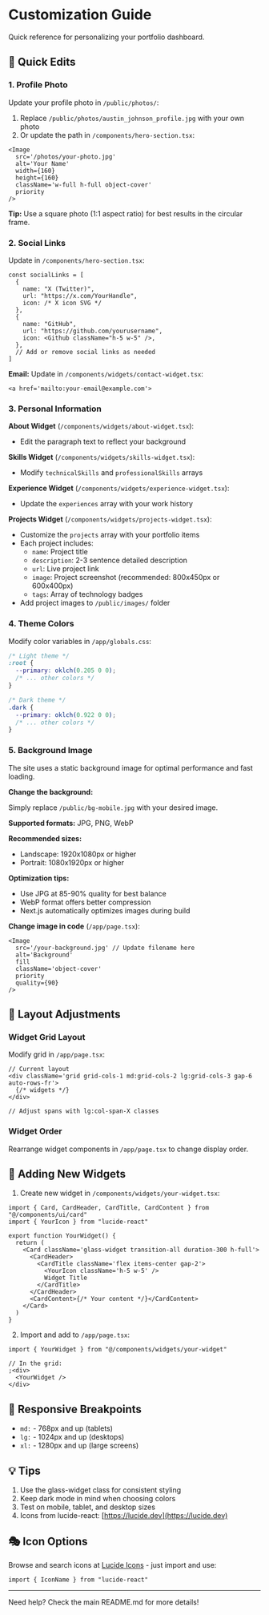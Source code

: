 # Customization Guide

Quick reference for personalizing your portfolio dashboard.

## 🎯 Quick Edits

### 1. Profile Photo

Update your profile photo in `/public/photos/`:

1. Replace `/public/photos/austin_johnson_profile.jpg` with your own photo
2. Or update the path in `/components/hero-section.tsx`:

```tsx
<Image
  src='/photos/your-photo.jpg'
  alt='Your Name'
  width={160}
  height={160}
  className='w-full h-full object-cover'
  priority
/>
```

**Tip:** Use a square photo (1:1 aspect ratio) for best results in the circular frame.

### 2. Social Links

Update in `/components/hero-section.tsx`:

```tsx
const socialLinks = [
  {
    name: "X (Twitter)",
    url: "https://x.com/YourHandle",
    icon: /* X icon SVG */
  },
  {
    name: "GitHub",
    url: "https://github.com/yourusername",
    icon: <Github className="h-5 w-5" />,
  },
  // Add or remove social links as needed
]
```

**Email:** Update in `/components/widgets/contact-widget.tsx`:

```tsx
<a href='mailto:your-email@example.com'>
```

### 3. Personal Information

**About Widget** (`/components/widgets/about-widget.tsx`):

- Edit the paragraph text to reflect your background

**Skills Widget** (`/components/widgets/skills-widget.tsx`):

- Modify `technicalSkills` and `professionalSkills` arrays

**Experience Widget** (`/components/widgets/experience-widget.tsx`):

- Update the `experiences` array with your work history

**Projects Widget** (`/components/widgets/projects-widget.tsx`):

- Customize the `projects` array with your portfolio items
- Each project includes:
  - `name`: Project title
  - `description`: 2-3 sentence detailed description
  - `url`: Live project link
  - `image`: Project screenshot (recommended: 800x450px or 600x400px)
  - `tags`: Array of technology badges
- Add project images to `/public/images/` folder

### 4. Theme Colors

Modify color variables in `/app/globals.css`:

```css
/* Light theme */
:root {
  --primary: oklch(0.205 0 0);
  /* ... other colors */
}

/* Dark theme */
.dark {
  --primary: oklch(0.922 0 0);
  /* ... other colors */
}
```

### 5. Background Image

The site uses a static background image for optimal performance and fast loading.

**Change the background:**

Simply replace `/public/bg-mobile.jpg` with your desired image.

**Supported formats:** JPG, PNG, WebP

**Recommended sizes:**

- Landscape: 1920x1080px or higher
- Portrait: 1080x1920px or higher

**Optimization tips:**

- Use JPG at 85-90% quality for best balance
- WebP format offers better compression
- Next.js automatically optimizes images during build

**Change image in code** (`/app/page.tsx`):

```tsx
<Image
  src='/your-background.jpg' // Update filename here
  alt='Background'
  fill
  className='object-cover'
  priority
  quality={90}
/>
```

## 🎨 Layout Adjustments

### Widget Grid Layout

Modify grid in `/app/page.tsx`:

```tsx
// Current layout
<div className='grid grid-cols-1 md:grid-cols-2 lg:grid-cols-3 gap-6 auto-rows-fr'>
  {/* widgets */}
</div>

// Adjust spans with lg:col-span-X classes
```

### Widget Order

Rearrange widget components in `/app/page.tsx` to change display order.

## 🔧 Adding New Widgets

1. Create new widget in `/components/widgets/your-widget.tsx`:

```tsx
import { Card, CardHeader, CardTitle, CardContent } from "@/components/ui/card"
import { YourIcon } from "lucide-react"

export function YourWidget() {
  return (
    <Card className='glass-widget transition-all duration-300 h-full'>
      <CardHeader>
        <CardTitle className='flex items-center gap-2'>
          <YourIcon className='h-5 w-5' />
          Widget Title
        </CardTitle>
      </CardHeader>
      <CardContent>{/* Your content */}</CardContent>
    </Card>
  )
}
```

2. Import and add to `/app/page.tsx`:

```tsx
import { YourWidget } from "@/components/widgets/your-widget"

// In the grid:
;<div>
  <YourWidget />
</div>
```

## 📱 Responsive Breakpoints

- `md:` - 768px and up (tablets)
- `lg:` - 1024px and up (desktops)
- `xl:` - 1280px and up (large screens)

## 💡 Tips

1. Use the glass-widget class for consistent styling
2. Keep dark mode in mind when choosing colors
3. Test on mobile, tablet, and desktop sizes
4. Icons from lucide-react: [https://lucide.dev](https://lucide.dev)

## 🎭 Icon Options

Browse and search icons at [Lucide Icons](https://lucide.dev) - just import and use:

```tsx
import { IconName } from "lucide-react"
```

---

Need help? Check the main README.md for more details!
